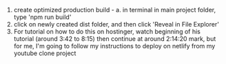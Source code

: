 1. create optimized production build -
  a. in terminal in main project folder, type 'npm run build'
2. click on newly created dist folder, and then click 'Reveal in File Explorer'
3. For tutorial on how to do this on hostinger, watch beginning of his tutorial (around 3:42 to 8:15) then continue at around 2:14:20 mark, but for me, I'm going to follow my instructions to deploy on netlify from my youtube clone project